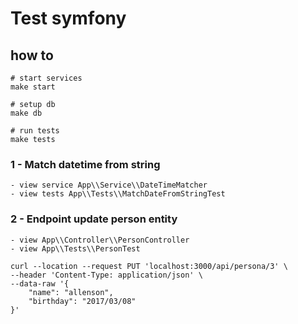 # Test symfony

## how to
    # start services
    make start

    # setup db
    make db

    # run tests
    make tests

### 1 - Match datetime from string
    - view service App\\Service\\DateTimeMatcher
    - view tests App\\Tests\\MatchDateFromStringTest

### 2 - Endpoint update person entity

    - view App\\Controller\\PersonController
    - view App\\Tests\\PersonTest

```
curl --location --request PUT 'localhost:3000/api/persona/3' \
--header 'Content-Type: application/json' \
--data-raw '{
    "name": "allenson",
    "birthday": "2017/03/08"
}'
```


